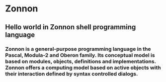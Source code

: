# Zonnon
## Hello world in Zonnon shell programming language

### Zonnon is a general-purpose programming language in the Pascal, Modula-2 and Oberon family. Its conceptual model is based on modules, objects, definitions and implementations. Zonnon offers a computing model based on active objects with their interaction defined by syntax controlled dialogs.